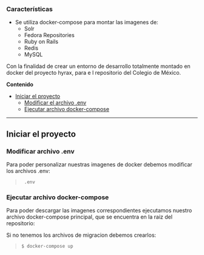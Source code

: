 ### Características

- Se utiliza docker-compose para montar las imagenes de:
    - Solr
    - Fedora Repositories
    - Ruby on Rails
    - Redis
    - MySQL

Con la finalidad de crear un entorno de desarrollo totalmente montado en docker del proyecto hyrax, para e l repositorio del Colegio de México.

<!--# Proquest

<img src="https://migantoju.com/wp-content/uploads/2018/12/1_u_Jr6FozmyMCi3pe9ZsoFg-768x432.png"  width="384" height="216" />-->


**Contenido**

<!--ts-->
- [Iniciar el proyecto](#iniciar-el-proyecto)
    * [Modificar el archivo .env](#modificar-archivo-env)
	* [Ejecutar archivo docker-compose](#ejecutar-archivo-docker-compose)
<!--	+ [Modificar permisos a la carpeta /conf](#modificar-permisos-de-la-carpeta-conf)
	* [Detener contenedores y volver a iniciarlos](#detener-contenedores-y-volver-a-contruirlos)
    * [Migrar base de datos](#migrar-base-de-datos)
    * [Crear role y usuario](#crear-role-y-usuario)-->
<!--te-->

** **

## Iniciar el proyecto


### Modificar archivo .env

Para poder personalizar nuestras imagenes de docker debemos modificar los archivos .env:

>	` .env`


### Ejecutar archivo docker-compose

Para poder descargar las imagenes correspondientes ejecutamos nuestro archivo docker-compose principal, que se encuentra en la raiz del repositorio:

Si no tenemos los archivos de migracion debemos crearlos:

>	`$ docker-compose up`

<!--### Modificar permisos de la carpeta /conf

Al crear los volumenes dentro del archivo docker-compose, estos se crean con permisos restringidos por lo que es importante cambiarlos, para que se puedan accesar a los archivos de configuracion y crear correctamente los cores de solr.

Dentro de solr se crea la carpeta /conf en la siguiente direccion: 

> '/server/solr/mycores/hydra-development/'

Dentro de esta ruta no se tienen los permisos para poder accesar a ella, por lo que debemos cambiar los permisos desde el bash de docker, para ello vamos a accesar al contenedor como usuario "root" con el siguiente comando en una nueva terminal:

>	`$ docker exec -it --user root colmex.solr /bin/bash`

Despues navegamos hasta:

>   `$ cd server/solr/mycores/`

Y cambiamos los permisos a todas las subcarpetas de /hydra-development, incluyendola:

>   `$ chmod 777 -R ./hydra-development/`

### Detener contenedores y volver a contruirlos

Dentro de la consola donde ejecutamos el archivo docker-compose presionamos CTRL+C para detener todos los contenedores:

Y finalmente ejecutamos docker-compose de la siguiente manera, para volver a cargar los archivos:
>   `$ docker-compose up --build`

### Migrar base de datos

Ya montado nuestro entorno deberemos migrar nuestra base de datos para ello accesaremos al contenedor de hyrax:

>   `$ docker exec -it colmex.hyrax /bin/bash`

Posteriormente ejecutamos:

>   `# rake db:create db:migrate`

### Crear role y usuario

Ahora tendremos que agregar un nuevo usuario y el rol 'admin' para poder tener acceso a la administracion del repositorio.

Ingresamos a la consola de rail:

>   `# rails c`

Creamos el usuario:

>   `> User.create!(email: "mail@domain.mx", password: "*******", password_confirmation: "******")`

Creamos el Rol:

>   `> Role.create!(:name => "admin")`

Le asignamos el rol al usuario con los siguientes comandos:

>   `> admin = Role.find(1)`

>   `> admin.users << User.find_by_user_key("mail@domain.mx")`-->

